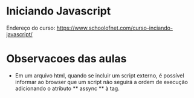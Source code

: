 # Iniciando Javascript

Endereço do curso: https://www.schoolofnet.com/curso-inciando-javascript/

# Observacoes das aulas

- Em um arquivo html, quando se incluir um script externo, é possível informar ao browser que um script não seguirá a ordem de execução adicionando o atributo ** assync ** à tag.
